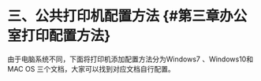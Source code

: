 # 三、公共打印机配置方法 {#第三章办公室打印配置方法}

由于电脑系统不同，下面将打印机添加配置方法分为Windows7 、Windows10和MAC OS 三个文档，大家可以找到对应文档自行配置。


